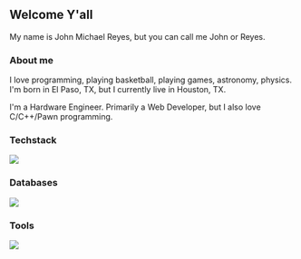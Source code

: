 <h2>Welcome Y'all</h2>
<p>
  My name is John Michael Reyes, but you can call me John or Reyes.
</p>
<h3>About me</h3>
  <p>
  I love programming, playing basketball, playing games, astronomy, physics.
  I'm born in El Paso, TX, but I currently live in Houston, TX. 
  
  I'm a Hardware Engineer. Primarily a Web Developer, but I also love C/C++/Pawn programming.
  </p>
<h3>Techstack</h3>
<img src="https://skillicons.dev/icons?i=c,cpp,nextjs,react,nuxtjs,vue,js,ts,python,go,php,tailwind,css,bootstrap,nodejs">

<h3>Databases</h3>
<img src="https://skillicons.dev/icons?i=mysql,cassandra,mongodb,sqlite,postgres,firebase,dynamodb">

<h3>Tools</h3>
<img src="https://skillicons.dev/icons?i=vscode,visualstudio,cloudflare,ps,vercel,netlify,git,prisma,bash,powershell,linux,figma,aws,cmake,gtk">

